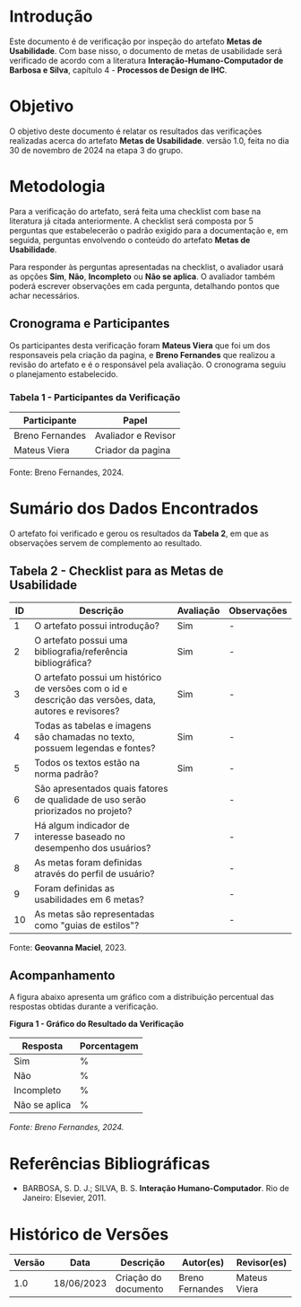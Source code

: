 # Introdução

Este documento é de verificação por inspeção do artefato **Metas de Usabilidade**. Com base nisso, o documento de metas de usabilidade será verificado de acordo com a literatura **Interação-Humano-Computador de Barbosa e Silva**, capítulo 4 - **Processos de Design de IHC**.

# Objetivo

O objetivo deste documento é relatar os resultados das verificações realizadas acerca do artefato **Metas de Usabilidade**. versão 1.0, feita no dia 30 de novembro de 2024 na etapa 3 do grupo.

# Metodologia

Para a verificação do artefato, será feita uma checklist com base na literatura já citada anteriormente. A checklist será composta por 5 perguntas que estabelecerão o padrão exigido para a documentação e, em seguida, perguntas envolvendo o conteúdo do artefato **Metas de Usabilidade**. 

Para responder às perguntas apresentadas na checklist, o avaliador usará as opções **Sim**, **Não**, **Incompleto** ou **Não se aplica**. O avaliador também poderá escrever observações em cada pergunta, detalhando pontos que achar necessários.

## Cronograma e Participantes
Os participantes desta verificação foram **Mateus Viera** que foi um dos responsaveis pela criação da pagina, e **Breno Fernandes** que realizou a revisão do artefato e é o responsável pela avaliação. O cronograma seguiu o planejamento estabelecido.

### Tabela 1 - Participantes da Verificação

| Participante          | Papel       |
|-----------------------|-------------|
| Breno Fernandes      | Avaliador e Revisor |
| Mateus Viera      | Criador da pagina  |


Fonte: Breno Fernandes, 2024.

# Sumário dos Dados Encontrados

O artefato foi verificado e gerou os resultados da **Tabela 2**, em que as observações servem de complemento ao resultado.

## Tabela 2 - Checklist para as Metas de Usabilidade

| ID  | Descrição                                                                 | Avaliação | Observações                                                                                       |
|-----|---------------------------------------------------------------------------|-----------|---------------------------------------------------------------------------------------------------|
| 1   | O artefato possui introdução?                                              | Sim       | -                                                                                                 |
| 2   | O artefato possui uma bibliografia/referência bibliográfica?               | Sim       | -                                                                                                 |
| 3   | O artefato possui um histórico de versões com o id e descrição das versões, data, autores e revisores? | Sim       | -                                                                                                 |
| 4   | Todas as tabelas e imagens são chamadas no texto, possuem legendas e fontes? | Sim       | -                                                                                                 |
| 5   | Todos os textos estão na norma padrão?                                     | Sim       | -                                                                                                 |
| 6   | São apresentados quais fatores de qualidade de uso serão priorizados no projeto? |        | -                                                                                                 |
| 7   | Há algum indicador de interesse baseado no desempenho dos usuários?        |        |        -      |
| 8   | As metas foram definidas através do perfil de usuário?                    |       |   -  |
| 9   | Foram definidas as usabilidades em 6 metas?                               |        | -                                                                                                 |
| 10  | As metas são representadas como "guias de estilos"?                       |        | -                                                                                                 |

Fonte: **Geovanna Maciel**, 2023.

## Acompanhamento
A figura abaixo apresenta um gráfico com a distribuição percentual das respostas obtidas durante a verificação.

**Figura 1 - Gráfico do Resultado da Verificação**

| Resposta       | Porcentagem |
|----------------|-------------|
| Sim            | %         |
| Não            | %         |
| Incompleto     | %          |
| Não se aplica  | %          |

_Fonte: Breno Fernandes, 2024._

# Referências Bibliográficas

- BARBOSA, S. D. J.; SILVA, B. S. **Interação Humano-Computador**. Rio de Janeiro: Elsevier, 2011.

# Histórico de Versões

| Versão | Data       | Descrição                | Autor(es)         | Revisor(es)       |
|--------|------------|--------------------------|-------------------|-------------------|
| 1.0    | 18/06/2023 | Criação do documento     | Breno Fernandes   | Mateus Viera     |

